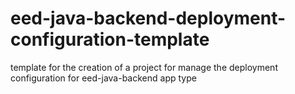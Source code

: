 # eed-java-backend-deployment-configuration-template
template for the creation of a project for manage the deployment configuration for eed-java-backend app type
